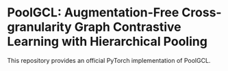# PoolGCL: Augmentation-Free Cross-granularity Graph Contrastive Learning with Hierarchical Pooling

This repository provides an official PyTorch implementation of PoolGCL.
